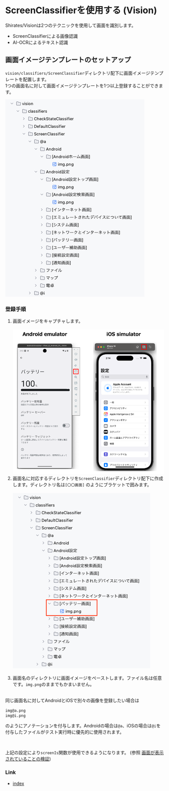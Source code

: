 # ScreenClassifierを使用する (Vision)

Shirates/Visionは2つのテクニックを使用して画面を識別します。

- ScreenClassifierによる画像認識
- AI-OCRによるテキスト認識

## 画面イメージテンプレートのセットアップ

`vision/classifiers/ScreenClassifier`ディレクトリ配下に画面イメージテンプレートを配置します。<br>
1つの画面名に対して画面イメージテンプレートを1つ以上登録することができます。

![](_images/screen_image_templates_ja.png)

### 登録手順

1. 画面イメージをキャプチャします。 <br><br>![](_images/capture_screen_ja.png)
2. 画面名に対応するディレクトリを`ScreenClassifier`ディレクトリ配下に作成します。ディレクトリ名は`[〇〇画面]`
   のようにブラケットで囲みます。<br><br>
   ![](_images/adding_screen_image_template_ja.png)<br><br>
3. 画面名のディレクトリに画面イメージをペーストします。ファイル名は任意です。`img.png`のままでもかまいません。<br><br>

同じ画面名に対してAndroidとiOSで別々の画像を登録したい場合は

```
img@a.png
img@i.png
```

のようにアノテーションを付与します。Androidの場合は`@a`、iOSの場合は`@i`を付与したファイルがテスト実行時に優先的に使用されます。

<br>

上記の設定により`screenIs`関数が使用できるようになります。
(参照 [画面が表示されていることの検証](../function_property/asserting_existence/screen_assertion_ja.md))

### Link

- [index](../../../index_ja.md)
